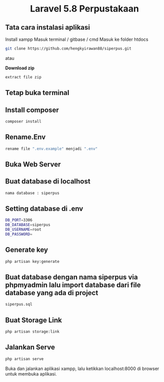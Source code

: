 <h1 align="center">Laravel 5.8 Perpustakaan</h1>

## Tata cara instalasi aplikasi

Install xampp
Masuk terminal / gitbase / cmd
Masuk ke folder htdocs

```bash
git clone https://github.com/hengkyirawan88/siperpus.git
```
atau 

**Download zip**

```bash
extract file zip
```

## Tetap buka terminal


## Install composer

```bash
composer install
```

## Rename.Env

```bash
rename file ".env.example" menjadi ".env"
```

## Buka Web Server


## Buat database di localhost 

```bash
nama database : siperpus
```

## Setting database di .env

```bash
DB_PORT=3306
DB_DATABASE=siperpus
DB_USERNAME=root
DB_PASSWORD=
```

## Generate key

```bash
php artisan key:generate
```

## Buat database dengan nama siperpus via phpmyadmin lalu import database dari file database yang ada di project
```bash
siperpus.sql
```
 

## Buat Storage Link

```bash
php artisan storage:link
```


## Jalankan Serve

```bash
php artisan serve
```

Buka dan jalankan aplikasi xampp, lalu ketikkan localhost:8000 di browser untuk membuka aplikasi.
